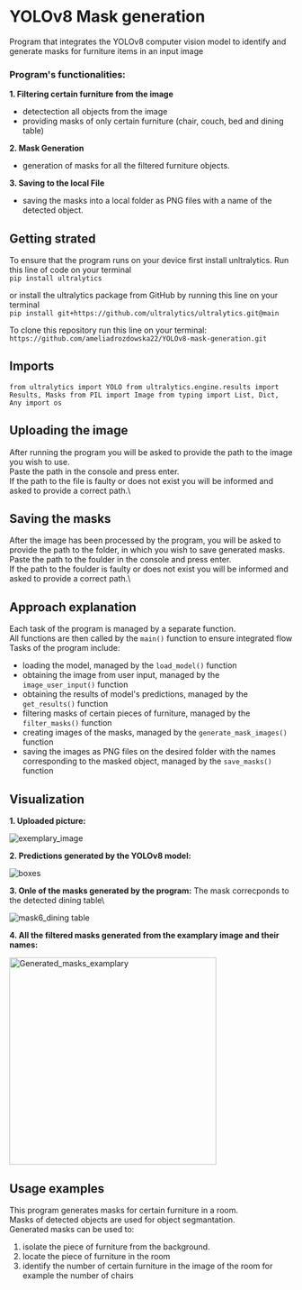 # YOLOv8 Mask generation
Program that integrates the YOLOv8 computer vision model to identify and generate masks for furniture items in an input image

### Program's functionalities:

**1. Filtering certain furniture from the image**
 - detectection all objects from the image
 - providing masks of only certain furniture (chair, couch, bed and dining table)

**2. Mask Generation**
 - generation of masks for all the filtered furniture objects.
    
**3. Saving to the local File**
 - saving the masks into a local folder as PNG files with a name of the detected object.

## Getting strated
To ensure that the program runs on your device first install unltralytics. Run this line of code on your terminal\
`pip install ultralytics`

or install the ultralytics package from GitHub by running this line on your terminal\
`pip install git+https://github.com/ultralytics/ultralytics.git@main`

To clone this repository run this line on your terminal:
`https://github.com/ameliadrozdowska22/YOLOv8-mask-generation.git`

## Imports
`from ultralytics import YOLO
from ultralytics.engine.results import Results, Masks
from PIL import Image
from typing import List, Dict, Any
import os
`

## Uploading the image
After running the program you will be asked to provide the path to the image you wish to use.\
Paste the path in the console and press enter.\
If the path to the file is faulty or does not exist you will be informed and asked to provide a correct path.\

## Saving the masks
After the image has been processed by the program, you will be asked to provide the path to the folder, in which you wish to save generated masks.\
Paste the path to the foulder in the console and press enter.\
If the path to the foulder is faulty or does not exist you will be informed and asked to provide a correct path.\

## Approach explanation
Each task of the program is managed by a separate function.\
All functions are then called by the `main()` function to ensure integrated flow\
Tasks of the program include:
 - loading the model, managed by the `load_model()` function
 - obtaining the image from user input, managed by the `image_user_input()` function
 - obtaining the results of model's predictions, managed by the `get_results()` function
 - filtering masks of certain pieces of furniture, managed by the `filter_masks()` function
 - creating images of the masks, managed by the `generate_mask_images()` function
 - saving the images as PNG files on the desired folder with the names corresponding to the masked object, managed by the `save_masks()` function

## Visualization
**1. Uploaded picture:**

![exemplary_image](https://github.com/ameliadrozdowska22/YOLOv8-mask-generation/assets/95606503/3e247ebc-bf37-41cc-afea-8a54c0ded555)

**2. Predictions generated by the YOLOv8 model:**

![boxes](https://github.com/ameliadrozdowska22/YOLOv8-mask-generation/assets/95606503/7e27dfb7-0fef-44ea-9764-f4f4f69ebe18)

**3. Onle of the masks generated by the program:**
The mask correcponds to the detected dining table\

![mask6_dining table](https://github.com/ameliadrozdowska22/YOLOv8-mask-generation/assets/95606503/ef543918-eae7-4e1a-a8a9-34d099780f58)

**4. All the filtered masks generated from the examplary image and their names:**

<img width="368" alt="Generated_masks_examplary" src="https://github.com/ameliadrozdowska22/YOLOv8-mask-generation/assets/95606503/4b2519d8-bbc3-42db-9951-666da011750c">

## Usage examples
This program generates masks for certain furniture in a room.\
Masks of detected objects are used for object segmantation.\
Generated masks can be used to:
1. isolate the piece of furniture from the background.
2. locate the piece of furniture in the room
3. identify the number of certain furniture in the image of the room for example the number of chairs
